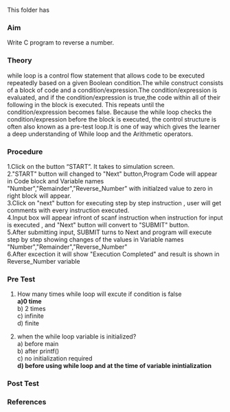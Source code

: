 This folder has 
### Aim
Write C program to reverse a number. 
### Theory
while loop is a control flow statement that allows code to be executed repeatedly based on a given Boolean condition.The while construct consists of a block of code and a condition/expression.The condition/expression is evaluated, and if the condition/expression is true,the code within all of their following in the block is executed. This repeats until the condition/expression becomes false. Because the while loop checks the condition/expression before the block is executed, the control structure is often also known as a pre-test loop.It is one of way which gives the learner a deep understanding of While loop and the Arithmetic operators.
### Procedure
1.Click on the button “START”. It takes to simulation screen.<br>
2."START" button will changed to "Next" button,Program Code will appear in Code block and Variable names "Number","Remainder","Reverse_Number" with initialzed value to zero in right block will appear.<br>
3.Click on "next" button for executing step by step instruction , user will get comments with every instruction executed.<br>
4.Input box will appear infront of scanf instruction when instruction for input is executed , and "Next" button will convert to "SUBMIT" button.<br>
5.After submitting input, SUBMIT turns to Next and program will execute step by step showing changes of the values in Variable names "Number","Remainder","Reverse_Number"<br>
6.After excection it will show "Execution Completed" and result is shown in Reverse_Number variable<br>

### Pre Test
1) How many times while loop  will excute if condition is false <br>
<b>a)0 time<br></b>
b) 2 times<br>
c) infinite<br>
d) finite<br>

2) when the while loop variable is initialized? <br>
a) before main<br>
b) after printf()<br>
c) no initialization required<br>
<b>d) before using while loop and at the time of variable inintialization<br></b>

### Post Test
### References
